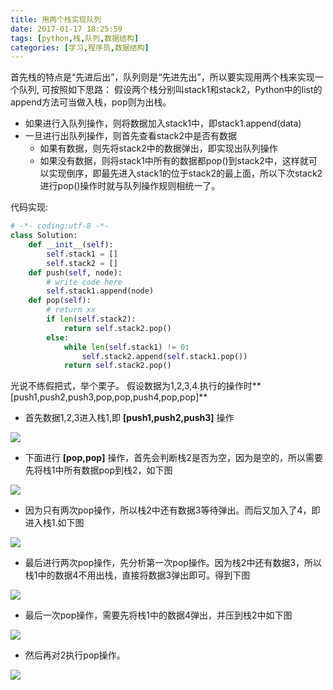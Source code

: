 ```yaml
---
title: 用两个栈实现队列
date: 2017-01-17 18:25:59
tags: [python,栈,队列,数据结构]
categories: [学习,程序员,数据结构]
---
```


首先栈的特点是“先进后出”，队列则是“先进先出”，所以要实现用两个栈来实现一个队列, 可按照如下思路：
假设两个栈分别叫stack1和stack2，Python中的list的append方法可当做入栈，pop则为出栈。
- 如果进行入队列操作，则将数据加入stack1中，即stack1.append(data)
- 一旦进行出队列操作，则首先查看stack2中是否有数据
    - 如果有数据，则先将stack2中的数据弹出，即实现出队列操作
    - 如果没有数据，则将stack1中所有的数据都pop()到stack2中，这样就可以实现倒序，即最先进入stack1的位于stack2的最上面，所以下次stack2进行pop()操作时就与队列操作规则相统一了。

代码实现:
<!--more-->
```python
# -*- coding:utf-8 -*-
class Solution:
    def __init__(self):
        self.stack1 = []
        self.stack2 = []
    def push(self, node):
        # write code here
        self.stack1.append(node)
    def pop(self):
        # return xx
        if len(self.stack2):
            return self.stack2.pop()
       	else:
            while len(self.stack1) != 0:
                self.stack2.append(self.stack1.pop())
            return self.stack2.pop()
```

光说不练假把式，举个栗子。
假设数据为1,2,3,4.执行的操作时**[push1,push2,push3,pop,pop,push4,pop,pop]**

- 首先数据1,2,3进入栈1,即 **[push1,push2,push3]** 操作

![](http://p1.bqimg.com/567571/7fe799cd197e204b.png)

- 下面进行 **[pop,pop]** 操作，首先会判断栈2是否为空，因为是空的，所以需要先将栈1中所有数据pop到栈2，如下图

![](http://p1.bqimg.com/567571/a309b516728ee9f4.png)

- 因为只有两次pop操作，所以栈2中还有数据3等待弹出。而后又加入了4，即进入栈1.如下图

![](http://p1.bqimg.com/567571/9624dab02bc42ca2.png)

- 最后进行两次pop操作，先分析第一次pop操作。因为栈2中还有数据3，所以栈1中的数据4不用出栈，直接将数据3弹出即可。得到下图

![](http://p1.bqimg.com/567571/d3a14657bf2178f5.png)

- 最后一次pop操作，需要先将栈1中的数据4弹出，并压到栈2中如下图

![](http://p1.bqimg.com/567571/eeab7c3a2608622d.png)

- 然后再对2执行pop操作。

![](http://p1.bqimg.com/567571/dccf44d994b000cc.png)


